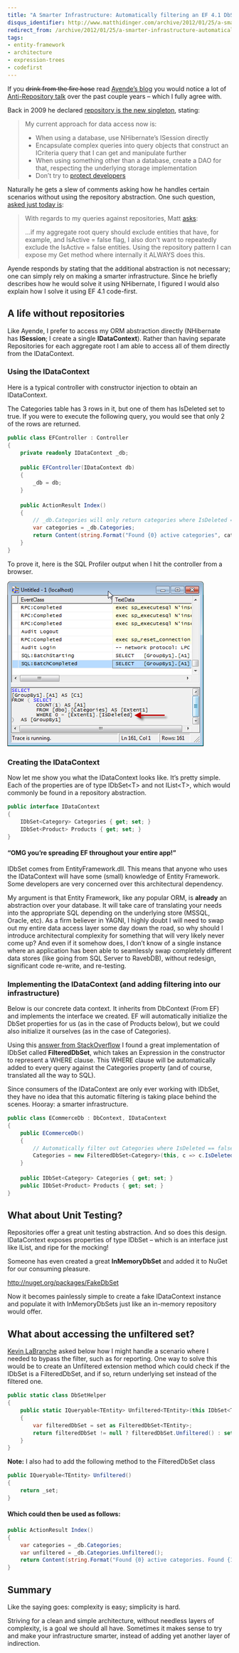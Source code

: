 ```yaml
---
title: "A Smarter Infrastructure: Automatically filtering an EF 4.1 DbSet"
disqus_identifier: http://www.matthidinger.com/archive/2012/01/25/a-smarter-infrastructure-automatically-filtering-an-ef-4-1-dbset.aspx
redirect_from: /archive/2012/01/25/a-smarter-infrastructure-automatically-filtering-an-ef-4-1-dbset.aspx/
tags: 
- entity-framework
- architecture
- expression-trees
- codefirst
---
```

If you ~~drink from the fire hose~~ read [Ayende’s blog](http://ayende.com/blog) you would notice a lot of [Anti-Repository talk](http://ayende.com/blog/search?q=repository+pattern) over the past couple years – which I fully agree with.

Back in 2009 he declared [repository is the new singleton](http://ayende.com/blog/3955/repository-is-the-new-singleton), stating:

> My current approach for data access now is:
>
> -   When using a database, use NHibernate’s ISession directly
> -   Encapsulate complex queries into query objects that construct an ICriteria query that I can get and manipulate further
> -   When using something other than a database, create a DAO for that, respecting the underlying storage implementation
> -   Don’t try to [protect developers](http://davybrion.com/blog/2009/04/educate-developers-instead-of-protecting-them/)

Naturally he gets a slew of comments asking how he handles certain scenarios without using the repository abstraction. One such question, [asked just today is](http://ayende.com/blog/153702/ask-ayende-handling-filtering):

> With regards to my queries against repositories, Matt [asks](http://ayende.com/blog/153058/northwind-starter-kit-review-data-access-review-thoughts?key=852c1fa5de554460b9a8b4fbc2e2843a#comment4):
>
> …if my aggregate root query should exclude entities that have, for example, and IsActive = false flag, I also don't want to repeatedly exclude the IsActive = false entities. Using the repository pattern I can expose my Get method where internally it ALWAYS does this.

Ayende responds by stating that the additional abstraction is not necessary; one can simply rely on making a smarter infrastructure. Since he briefly describes how he would solve it using NHibernate, I figured I would also explain how I solve it using EF 4.1 code-first.

A life without repositories
---------------------------

Like Ayende, I prefer to access my ORM abstraction directly (NHibernate has **ISession**; I create a single **IDataContext**). Rather than having separate Repositories for each aggregate root I am able to access all of them directly from the IDataContext.

### Using the IDataContext

Here is a typical controller with constructor injection to obtain an IDataContext.

The Categories table has 3 rows in it, but one of them has IsDeleted set to true. If you were to execute the following query, you would see that only 2 of the rows are returned.

```csharp
public class EFController : Controller
{
    private readonly IDataContext _db;

    public EFController(IDataContext db)
    {
        _db = db;
    }

    public ActionResult Index()
    {
        // _db.Categories will only return categories where IsDeleted == false
        var categories = _db.Categories;
        return Content(string.Format("Found {0} active categories", categories.Count()));
    }
}
```

To prove it, here is the SQL Profiler output when I hit the controller from a browser.

[<img src="/images/subtext-content/www_matthidinger_com/Windows-Live-Writer/Smarter-Infrastructure-Autom.1-DbContext_AA28/SNAGHTML3d115fad_thumb.png" title="SNAGHTML3d115fad" alt="SNAGHTML3d115fad" width="441" height="370" />](/images/subtext-content/www_matthidinger_com/Windows-Live-Writer/Smarter-Infrastructure-Autom.1-DbContext_AA28/SNAGHTML3d115fad.png)

### Creating the IDataContext

Now let me show you what the IDataContext looks like. It’s pretty simple. Each of the properties are of type IDbSet&lt;T&gt; and not IList&lt;T&gt;, which would commonly be found in a repository abstraction.

```csharp
public interface IDataContext
{
    IDbSet<Category> Categories { get; set; }
    IDbSet<Product> Products { get; set; }
}
```

#### “OMG you’re spreading EF throughout your entire app!”

IDbSet comes from EntityFramework.dll. This means that anyone who uses the IDataContext will have some (small) knowledge of Entity Framework. Some developers are very concerned over this architectural dependency.

My argument is that Entity Framework, like any popular ORM, is **already** an abstraction over your database. It will take care of translating your needs into the appropriate SQL depending on the underlying store (MSSQL, Oracle, etc). As a firm believer in YAGNI, I highly doubt I will need to swap out my entire data access layer some day down the road, so why should I introduce architectural complexity for something that will very likely never come up? And even if it somehow does, I don’t know of a single instance where an application has been able to seamlessly swap completely different data stores (like going from SQL Server to RavebDB), without redesign, significant code re-write, and re-testing.

### Implementing the IDataContext (and adding filtering into our infrastructure)

Below is our concrete data context. It inherits from DbContext (From EF) and implements the interface we created. EF will automatically initialize the DbSet properties for us (as in the case of Products below), but we could also initialize it ourselves (as in the case of Categories).

Using this [answer from StackOverflow](http://stackoverflow.com/questions/5676280/can-a-dbcontext-enforce-a-filter-policy) I found a great implementation of IDbSet called **FilteredDbSet**, which takes an Expression in the constructor to represent a WHERE clause. This WHERE clause will be automatically added to every query against the Categories property (and of course, translated all the way to SQL).

Since consumers of the IDataContext are only ever working with IDbSet, they have no idea that this automatic filtering is taking place behind the scenes. Hooray: a smarter infrastructure.

```csharp
public class ECommerceDb : DbContext, IDataContext
{
    public ECommerceDb()
    {
        // Automatically filter out Categories where IsDeleted == false
        Categories = new FilteredDbSet<Category>(this, c => c.IsDeleted == false);
    }

    public IDbSet<Category> Categories { get; set; }
    public IDbSet<Product> Products { get; set; }
}
```

What about Unit Testing?
------------------------

Repositories offer a great unit testing abstraction. And so does this design. IDataContext exposes properties of type IDbSet – which is an interface just like IList, and ripe for the mocking!

Someone has even created a great **InMemoryDbSet** and added it to NuGet for our consuming pleasure.

<http://nuget.org/packages/FakeDbSet>

Now it becomes painlessly simple to create a fake IDataContext instance and populate it with InMemoryDbSets just like an in-memory repository would offer.

What about accessing the unfiltered set?
----------------------------------------

[Kevin LaBranche](http://twitter.com/klabranche) asked below how I might handle a scenario where I needed to bypass the filter, such as for reporting. One way to solve this would be to create an Unfiltered extension method which could check if the IDbSet is a FilteredDbSet, and if so, return underlying set instead of the filtered one.

```csharp
public static class DbSetHelper
{
    public static IQueryable<TEntity> Unfiltered<TEntity>(this IDbSet<TEntity> set) where TEntity : class
    {
        var filteredDbSet = set as FilteredDbSet<TEntity>;
        return filteredDbSet != null ? filteredDbSet.Unfiltered() : set;
    }
}
```

**Note:** I also had to add the following method to the FilteredDbSet class

```csharp
public IQueryable<TEntity> Unfiltered()
{
    return _set;
}
```

#### Which could then be used as follows:

```csharp
public ActionResult Index()
{
    var categories = _db.Categories;
    var unfiltered = _db.Categories.Unfiltered();
    return Content(string.Format("Found {0} active categories. Found {1} total.", categories.Count(), unfiltered.Count()));
}
```

Summary
-------

Like the saying goes: complexity is easy; simplicity is hard.

Striving for a clean and simple architecture, without needless layers of complexity, is a goal we should all have. Sometimes it makes sense to try and make your infrastructure smarter, instead of adding yet another layer of indirection.

 

